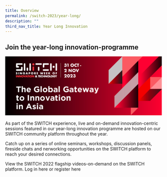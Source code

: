 ```yaml
---
title: Overview
permalink: /switch-2023/year-long/
description: ""
third_nav_title: Year Long Innovation
---
```

## Join the year-long innovation-programme

![](/images/2023/switch2023_keyvisual_final_29mar_1200x450px_v2.jpg)

As part of the SWITCH experience, live and on-demand innovation-centric sessions featured in our year-long innovation programme are hosted on our SWITCH community platform throughout the year.

Catch up on a series of online seminars, workshops, discussion panels, fireside chats and nerworking opportunities on the SWITCH platform to reach your desired connections. 

View the SWITCH 2022 flagship videos-on-demand on the SWITCH platform. Log in here or register here